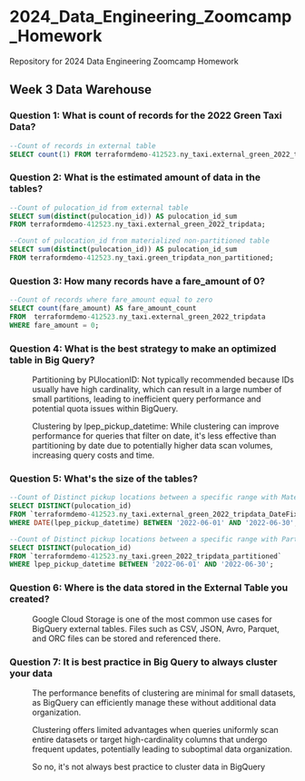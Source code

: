 # 2024_Data_Engineering_Zoomcamp_Homework
Repository for 2024 Data Engineering Zoomcamp Homework

## Week 3 Data Warehouse

### Question 1: What is count of records for the 2022 Green Taxi Data?
```SQL
--Count of records in external table
SELECT count(1) FROM terraformdemo-412523.ny_taxi.external_green_2022_tripdata 
```
### Question 2: What is the estimated amount of data in the tables?
```SQL
--Count of pulocation_id from external table
SELECT sum(distinct(pulocation_id)) AS pulocation_id_sum
FROM terraformdemo-412523.ny_taxi.external_green_2022_tripdata;

--Count of pulocation_id from materialized non-partitioned table
SELECT sum(distinct(pulocation_id)) AS pulocation_id_sum
FROM terraformdemo-412523.ny_taxi.green_tripdata_non_partitioned;
```

### Question 3:  How many records have a fare_amount of 0?
```SQL
--Count of records where fare_amount equal to zero
SELECT count(fare_amount) AS fare_amount_count
FROM  terraformdemo-412523.ny_taxi.external_green_2022_tripdata
WHERE fare_amount = 0;
```

### Question 4: What is the best strategy to make an optimized table in Big Query?
<p style="margin-left: 40px;">
Partitioning by PUlocationID: Not typically recommended because IDs usually have high cardinality, which can result in a large number of small partitions, leading to inefficient query performance and potential quota issues within BigQuery.

<p style="margin-left: 40px;">
Clustering by lpep_pickup_datetime: While clustering can improve performance for queries that filter on date, it's less effective than partitioning by date due to potentially higher data scan volumes, increasing query costs and time.
</p>

### Question 5: What's the size of the tables?
```SQL
--Count of Distinct pickup locations between a specific range with Materialized table
SELECT DISTINCT(pulocation_id) 
FROM `terraformdemo-412523.ny_taxi.external_green_2022_tripdata_DateFixed`
WHERE DATE(lpep_pickup_datetime) BETWEEN '2022-06-01' AND '2022-06-30';

--Count of Distinct pickup locations between a specific range with Partitioned and Clustered table
SELECT DISTINCT(pulocation_id) 
FROM `terraformdemo-412523.ny_taxi.green_2022_tripdata_partitioned`
WHERE lpep_pickup_datetime BETWEEN '2022-06-01' AND '2022-06-30';
```

### Question 6: Where is the data stored in the External Table you created?
<p style="margin-left: 40px;">
Google Cloud Storage is one of the most common use cases for BigQuery external tables. Files such as CSV, JSON, Avro, Parquet, and ORC files can be stored and referenced there.
</p>

### Question 7:  It is best practice in Big Query to always cluster your data
<p style="margin-left: 40px;">
The performance benefits of clustering are minimal for small datasets, as BigQuery can efficiently manage these without additional data organization.

<p style="margin-left: 40px;">
Clustering offers limited advantages when queries uniformly scan entire datasets or target high-cardinality columns that undergo frequent updates, potentially leading to suboptimal data organization.

<p style="margin-left: 40px;">
So no, it's not always best practice to cluster data in BigQuery
</p>




